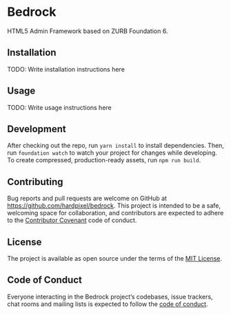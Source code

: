 # Bedrock

HTML5 Admin Framework based on ZURB Foundation 6.

## Installation

TODO: Write installation instructions here

## Usage

TODO: Write usage instructions here

## Development

After checking out the repo, run `yarn install` to install dependencies. Then, run `foundation watch` to watch your project for changes while developing. To create compressed, production-ready assets, run `npm run build`.

## Contributing

Bug reports and pull requests are welcome on GitHub at https://github.com/hardpixel/bedrock. This project is intended to be a safe, welcoming space for collaboration, and contributors are expected to adhere to the [Contributor Covenant](http://contributor-covenant.org) code of conduct.

## License

The project is available as open source under the terms of the [MIT License](http://opensource.org/licenses/MIT).

## Code of Conduct

Everyone interacting in the Bedrock project’s codebases, issue trackers, chat rooms and mailing lists is expected to follow the [code of conduct](https://github.com/hardpixel/bedrock/blob/master/CODE_OF_CONDUCT.md).
